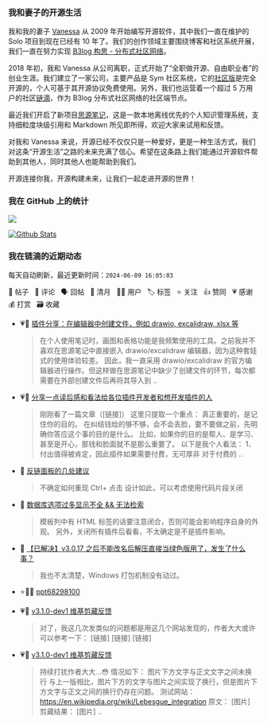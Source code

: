 ### 我和妻子的开源生活

我和我的妻子 [Vanessa](https://github.com/Vanessa219) 从 2009 年开始编写开源软件，其中我们一直在维护的 Solo 项目到现在已经有 10 年了。我们的创作领域主要围绕博客和社区系统开展，我们一直在努力实现 [B3log 构思 - 分布式社区网络](https://ld246.com/article/1546941897596)。

2018 年初，我和 Vanessa 从公司离职，正式开始了“全职做开源、自由职业者”的创业生涯。我们建立了一家公司，主要产品是 Sym 社区系统，它的[社区版](https://github.com/88250/symphony)是完全开源的，个人可基于其开源协议免费使用。另外，我们也运营着一个超过 5 万用户的社区[链滴](https://ld246.com)，作为 B3log 分布式社区网络的社区端节点。

最近我们开启了新项目[思源笔记](https://github.com/siyuan-note/siyuan)，这是一款本地离线优先的个人知识管理系统，支持细粒度块级引用和 Markdown 所见即所得，欢迎大家来试用和反馈。

对我和 Vanessa 来说，开源已经不仅仅只是一种爱好，更是一种生活方式，我们对这条“开源生活”之路的未来充满了信心。希望在这条路上我们能通过开源软件帮助到其他人，同时其他人也能帮助到我们。

开源连接你我，开源构建未来，让我们一起走进开源的世界！

### 我在 GitHub 上的统计

<a title="Hits" target="_blank" href="https://github.com/88250/88250"><img src="https://hits.b3log.org/88250/88250.svg"></a>

[![Github Stats](https://github-readme-stats.vercel.app/api?username=88250&theme=tokyonight&show_icons=true)](https://github.com/88250)

<!--events start -->

### 我在链滴的近期动态

每天自动刷新，最近更新时间：`2024-06-09 16:05:03`

📝 帖子 &nbsp; 💬 评论 &nbsp; 🗣 回帖 &nbsp; 🌙 清月 &nbsp; 👨‍💻 用户 &nbsp; 🏷️ 标签 &nbsp; ⭐️ 关注 &nbsp; 👍 赞同 &nbsp; 💗 感谢 &nbsp; 💰 打赏 &nbsp; 🗃 收藏

* 💗📝 [插件分享：在编辑器中创建文件，例如 drawio, excalidraw, xlsx 等](https://ld246.com/article/1717832155137)

  > 在个人使用笔记时，画图和表格功能是我频繁使用的工具。之前我并不喜欢在思源笔记中直接嵌入 drawio/excalidraw 编辑器，因为这种套娃式的使用体验较差。 因此，我一直采用 drawio/excalidraw 的官方编辑器进行操作。但这样做在思源笔记中缺少了创建文件的环节，每次都需要在外部创建文件后再将其导入到 ..
* 💗📝 [分享一点读后感和看法给各位插件开发者和想开发插件的人](https://ld246.com/article/1717812395802)

  > 刚刚看了一篇文章（[链接]） 这里只提取一个重点： 真正重要的，是记住你的目的。 在纠结钱给的够不够，会不会丢脸，要不要做之前，先明确你答应这个事的目的是什么。 比如，如果你的目的是帮人、是学习、甚至是开心，那钱和脸面就不是那么重要了。 以下是我个人看法： 1、付出值得被肯定，因此插件如果需要付费，无可厚非 对于付费的 ..
* 💬 [反链面板的几处建议](https://ld246.com/article/1717752028240/comment/1717752458351#comments)

  > 不确定如何重现 Ctrl+ 点击 设计如此，可以考虑使用代码片段关闭
* 💬 [数据库选项过多显示不全 &amp;&amp; 无法检索](https://ld246.com/article/1717593162579/comment/1717752388122#comments)

  > 模板列中有 HTML 标签的话要注意闭合，否则可能会影响程序自身的外观。 另外，关闭所有插件后看看，不太确定是不是插件影响。
* 💬 [【已解决】v3.0.17 之后不能改名后解压直接当绿色版用了，发生了什么事？](https://ld246.com/article/1717726484185/comment/1717726622333#comments)

  > 我也不太清楚，Windows 打包机制没有动过。
* ⭐️👨‍💻 [ppt68298100](https://ld246.com/member/ppt68298100)

  > 
* 💗💬 [v3.1.0-dev1 维基剪藏反馈](https://ld246.com/article/1717687435797/comment/1717688717912#comments)

  > 对了，我这几次发类似的问题都是用这几个网站发现的，作者大大或许可以参考一下： [链接] [链接] [链接]
* 💗📝 [v3.1.0-dev1 维基剪藏反馈](https://ld246.com/article/1717687435797)

  > 持续打扰作者大大...😳 情况如下： 图片下方文字与正文文字之间未换行 与上一版相比，图片下方的文字与图片之间实现了换行，但是图片下方文字与正文之间的换行仍存在问题。 测试网站：https://en.wikipedia.org/wiki/Lebesgue_integration 原文： [图片] 剪藏结果： [图片] ..


<!--events end -->
